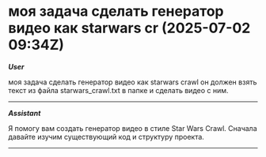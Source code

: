 <!-- Generated by SpecStory -->

# моя задача сделать генератор видео как starwars cr (2025-07-02 09:34Z)

_**User**_

моя задача сделать генератор видео как starwars crawl
он должен взять текст из файла starwars_crawl.txt в папке и сделать видео с ним.

---

_**Assistant**_

Я помогу вам создать генератор видео в стиле Star Wars Crawl. Сначала давайте изучим существующий код и структуру проекта.

---
